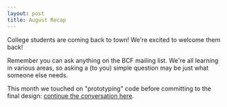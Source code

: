 ```yaml
---
layout: post
title: August Recap
---
```


College students are coming back to town! We're excited to welcome them back!

Remember you can ask anything on the BCF mailing list.  We're all learning in
various areas, so asking a (to you) simple question may be just what someone
else needs.

This month we touched on "prototyping" code before committing to the final
design: [continue the conversation here](https://groups.google.com/forum/?fromgroups=#!topic/billtowncodefactory/0A_3hHYy9Z4).

